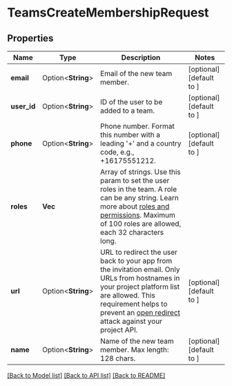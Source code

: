 # TeamsCreateMembershipRequest

## Properties

Name | Type | Description | Notes
------------ | ------------- | ------------- | -------------
**email** | Option<**String**> | Email of the new team member. | [optional][default to ]
**user_id** | Option<**String**> | ID of the user to be added to a team. | [optional][default to ]
**phone** | Option<**String**> | Phone number. Format this number with a leading '+' and a country code, e.g., +16175551212. | [optional][default to ]
**roles** | **Vec<String>** | Array of strings. Use this param to set the user roles in the team. A role can be any string. Learn more about [roles and permissions](https://appwrite.io/docs/permissions). Maximum of 100 roles are allowed, each 32 characters long. | 
**url** | Option<**String**> | URL to redirect the user back to your app from the invitation email.  Only URLs from hostnames in your project platform list are allowed. This requirement helps to prevent an [open redirect](https://cheatsheetseries.owasp.org/cheatsheets/Unvalidated_Redirects_and_Forwards_Cheat_Sheet.html) attack against your project API. | [optional][default to ]
**name** | Option<**String**> | Name of the new team member. Max length: 128 chars. | [optional][default to ]

[[Back to Model list]](../README.md#documentation-for-models) [[Back to API list]](../README.md#documentation-for-api-endpoints) [[Back to README]](../README.md)


